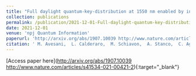 ```yaml
---
title: "Full daylight quantum-key-distribution at 1550 nm enabled by integrated silicon photonics"
collection: publications
permalink: /publication/2021-12-01-Full-daylight-quantum-key-distribution-at-1550-nm-enabled-by-integrated-silicon-photonics
date: 2021-12-01
venue: 'npj Quantum Information'
paperurl: 'http://arxiv.org/abs/1907.10039 http://www.nature.com/articles/s41534-021-00421-2'
citation: ' M. Avesani,  L. Calderaro,  M. Schiavon,  A. Stanco,  C. Agnesi,  A. Santamato,  M. Zahidy,  A. Scriminich,  G. Foletto,  G. Contestabile,  M. Chiesa,  D. Rotta,  M. Artiglia,  A. Montanaro,  M. Romagnoli,  V. Sorianello,  F. Vedovato,  G. Vallone,  P. Villoresi, &quot;Full daylight quantum-key-distribution at 1550 nm enabled by integrated silicon photonics.&quot; npj Quantum Information, 2021.'
---
```

[Access paper here](http://arxiv.org/abs/1907.10039 http://www.nature.com/articles/s41534-021-00421-2){:target="_blank"}
